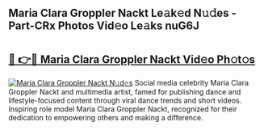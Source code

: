 ## Maria Clara Groppler Nackt Le𝚊k𝚎d N𝚞𝚍es - Part-CRx Photos Vid𝚎o Le𝚊ks nuG6J

# <h2><a href="http://fb2nv8.evod.top/?m=Maria+Clara+Groppler+Nackt">🔗 👉🔴 Maria Clara Groppler Nackt Vid𝚎o Ph𝚘t𝚘s</a></h2>

[![Maria Clara Groppler Nackt N𝚞d𝚎s](https://i.imgur.com/8V9OHl7.gif)](http://fb2nv8.evod.top/?m=Maria+Clara+Groppler+Nackt)
Social media celebrity Maria Clara Groppler Nackt and multimedia artist, famed for publishing dance and lifestyle-focused content through viral dance trends and short videos. Inspiring role model Maria Clara Groppler Nackt, recognized for their dedication to empowering others and making a difference. 

